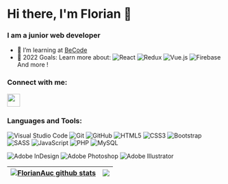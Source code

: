# Hi there, I'm Florian 👋

### I am a junior web developer

- 🌱 I’m learning at [BeCode](https://becode.org/)
- 🥅 2022 Goals: Learn more about: ![React](https://img.shields.io/badge/react-%2320232a.svg?style=for-the-badge&logo=react&logoColor=%2361DAFB) ![Redux](https://img.shields.io/badge/redux-%23593d88.svg?style=for-the-badge&logo=redux&logoColor=white) ![Vue.js](https://img.shields.io/badge/vuejs-%2335495e.svg?style=for-the-badge&logo=vuedotjs&logoColor=%234FC08D) ![Firebase](https://img.shields.io/badge/firebase-%23039BE5.svg?style=for-the-badge&logo=firebase)
  And more !

### Connect with me:

<a href="https://www.linkedin.com/in/florian-aucouturier/"><img src="https://img.icons8.com/external-tal-revivo-shadow-tal-revivo/344/external-linkedin-a-business-and-employment-oriented-service-mobile-app-logo-shadow-tal-revivo.png" width='30'></a>

### Languages and Tools:

![Visual Studio Code](https://img.shields.io/badge/Visual%20Studio%20Code-0078d7.svg?style=for-the-badge&logo=visual-studio-code&logoColor=white) ![Git](https://img.shields.io/badge/git-%23F05033.svg?style=for-the-badge&logo=git&logoColor=white) ![GitHub](https://img.shields.io/badge/github-%23121011.svg?style=for-the-badge&logo=github&logoColor=white) ![HTML5](https://img.shields.io/badge/html5-%23E34F26.svg?style=for-the-badge&logo=html5&logoColor=white) ![CSS3](https://img.shields.io/badge/css3-%231572B6.svg?style=for-the-badge&logo=css3&logoColor=white) ![Bootstrap](https://img.shields.io/badge/bootstrap-%23563D7C.svg?style=for-the-badge&logo=bootstrap&logoColor=white) ![SASS](https://img.shields.io/badge/SASS-hotpink.svg?style=for-the-badge&logo=SASS&logoColor=white) ![JavaScript](https://img.shields.io/badge/javascript-%23323330.svg?style=for-the-badge&logo=javascript&logoColor=%23F7DF1E) ![PHP](https://img.shields.io/badge/php-%23777BB4.svg?style=for-the-badge&logo=php&logoColor=white) ![MySQL](https://img.shields.io/badge/mysql-%2300f.svg?style=for-the-badge&logo=mysql&logoColor=white)





![Adobe InDesign](https://img.shields.io/badge/Adobe%20InDesign-49021F?style=for-the-badge&logo=adobeindesign&logoColor=white) ![Adobe Photoshop](https://img.shields.io/badge/adobe%20photoshop-%2331A8FF.svg?style=for-the-badge&logo=adobe%20photoshop&logoColor=white) ![Adobe Illustrator](https://img.shields.io/badge/adobe%20illustrator-%23FF9A00.svg?style=for-the-badge&logo=adobe%20illustrator&logoColor=white)






| <a href="https://github.com/FlorianAuc/github-readme-stats"><img align="center" src="https://github-readme-stats.vercel.app/api?username=FlorianAuc&show_icons=true&include_all_commits=true&theme=buefy&hide_border=true" alt="FlorianAuc github stats" /></a> | <a href="https://github.com/FlorianAuc/github-readme-stats"><img align="center" src="https://github-readme-stats.vercel.app/api/top-langs/?username=FlorianAuc&layout=compact&theme=buefy&hide_border=true" /></a> |
| ------------- | ------------- |
